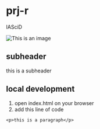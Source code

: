 # prj-r
IASciD

![This is an image](https://myoctocat.com/assets/images/base-octocat.svg)

subheader
---------

this is a subheader

local development
-----------------

1. open index.html on your browser
2. add this line of code
```
<p>this is a paragraph</p>
```
